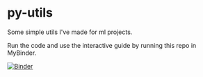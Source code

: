 # py-utils

Some simple utils I've made for ml projects.

Run the code and use the interactive guide by running this repo in MyBinder. <p>
[![Binder](https://mybinder.org/badge_logo.svg)](https://mybinder.org/v2/gh/DanielTemesgen/py-utils/master?filepath=%2Fpy_utils_guide.ipynb)
